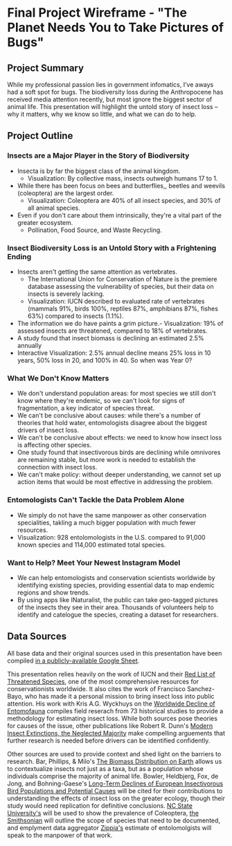# Final Project Wireframe - "The Planet Needs You to Take Pictures of Bugs"

## Project Summary 
 While my professional passion lies in government infomatics, I’ve aways had a soft spot for bugs. The biodiversity loss during the Anthropocene has received media attention recently, but most ignore the biggest sector of animal life. This presentation will highlight the untold story of insect loss – why it matters, why we know so little, and what we can do to help.

## Project Outline

### Insects are a Major Player in the Story of Biodiversity
- Insecta is by far the biggest class of the animal kingdom.
  - Visualization: By collective mass, insects outweigh humans 17 to 1.
- While there has been focus on bees and butterflies,, beetles and weevils (coleoptera) are the largest order.
  - Visualization: Coleoptera are 40% of all insect species, and 30% of all animal species.
- Even if you don't care about them intrinsically, they're a vital part of the greater ecosystem.
  - Pollination, Food Source, and Waste Recycling.

### Insect Biodiversity Loss is an Untold Story with a Frightening Ending
- Insects aren't getting the same attention as vertebrates.
  - The International Union for Conservation of Nature is the premiere database assessing the vulnerability of species, but their data on insects is severely lacking.
  - Visualization: IUCN described to evaluated rate of vertebrates (mammals 91%, birds 100%, reptiles 87%, amphibians 87%, fishes 63%) compared to insects (1.1%). 
- The information we do have paints a grim picture.- Visualization: 19% of assessed insects are threatened, compared to 18% of vertebrates.
 - A study found that insect biomass is declining an estimated 2.5% annually
 - Interactive Visualization: 2.5% annual decline means 25% loss in 10 years, 50% loss in 20, and 100% in 40. So when was Year 0?

### What We Don't Know Matters
- We don't understand population areas: for most species we still don't know where they're endemic, so we can't look for signs of fragmentation, a key indicator of species threat.
- We can't be conclusive about causes: while there's a number of theories that hold water, entomologists disagree about the biggest drivers of insect loss.
- We can't be conclusive about effects: we need to know how insect loss is affecting other species.
 - One study found that insectivorous birds are declining while omnivores are remaining stable, but more work is needed to establish the connection with insect loss.
- We can't make policy: without deeper understanding, we cannot set up action items that would be most effective in addressing the problem.

### Entomologists Can't Tackle the Data Problem Alone
- We simply do not have the same manpower as other conservation specialities, takling a much bigger population with much fewer resources.
 - Visualization: 928 entolomologists in the U.S. compared to 91,000 known species and 114,000 estimated total species.

### Want to Help? Meet Your Newest Instagram Model
- We can help entomologists and conservation scientists worldwide by identifying existing species, providing essential data to map endemic regions and show trends. 
- By using apps like INaturalist, the public can take geo-tagged pictures of the insects they see in their area. Thousands of volunteers help to identify and catelogue the species, creating a dataset for researchers. 

## Data Sources
All base data and their original sources used in this presentation have been compiled <a href = "https://docs.google.com/spreadsheets/d/e/2PACX-1vTwQUSjl-vacpBKPTuvZqmtCZpeB3ypN27cSAP9A1EXoF5qmf0l4KKrlSP3kas5Jq341mdjhrMWH--B/pubhtml">in a publicly-available Google Sheet</a>. 

This presentation relies heavily on the work of IUCN and their <a href="https://www.iucnredlist.org/">Red List of Threatened Species</a>, one of the most comprehensive resources for conservationists worldwide. It also cites the work of Francisco Sanchez-Bayo, who has made it a personal mission to bring insect loss into public attention. His work with Kris A.G. Wyckhuys on the <a href="https://insect-respect.org/fileadmin/images/insect-respect.org/Rueckgang_der_Insekten/2019_Sanchez-Bayo_Wyckhuys_Worldwide_decline_of_the_entomofauna_A_review_of_its_drivers.pdf">Worldwide Decline of Entomofauna</a> compiles field reserach from 73 historical studies to provide a methodology for estimating insect loss. While both sources pose theories for causes of the issue, other publications like Robert R. Dunn's <a href="https://conbio-onlinelibrary-wiley-com.cmu.idm.oclc.org/doi/10.1111/j.1523-1739.2005.00078.x">Modern Insect Extinctions, the Neglected Majority</a> make compelling arguements that further research is needed before drivers can be identified confidently.

Other sources are used to provide context and shed light on the barriers to research. Bar, Phillips, & Milo's <a href = "https://www.pnas.org/content/pnas/suppl/2018/07/13/1711842115.DC1/1711842115.sapp.pdf">The Biomass Distribution on Earth</a> allows us to contextualize insects not just as a taxa, but as a population whose individuals comprise the majority of animal life. Bowler, Heldbjerg, Fox, de Jong, and Bohning-Gaese's <a href="https://pubmed.ncbi.nlm.nih.gov/30912605/">Long-Term Declines of European Insectivorous Bird Populations and Potential Causes</a> will be cited for their contributions to understanding the effects of insect loss on the greater ecology, though their study would need replication for definitive conclusions. <a href = "https://genent.cals.ncsu.edu/insect-identification/order-coleoptera/">NC State University's</a> will be used to show the prevalence of Coleoptera, <a href = "https://genent.cals.ncsu.edu/insect-identification/order-coleoptera/">the Smithsonian</a> will outline the scope of species that need to be documented, and emplyment data aggregator <a href="https://www.zippia.com/entomologist-jobs/demographics/">Zippia's</a> estimate of entolomolgists will speak to the manpower of that work.
